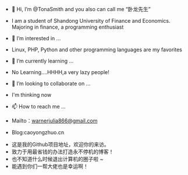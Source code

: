 - 👋 Hi, I’m @TonaSmith and you also can call me “卧龙先生”
- I am a student of Shandong University of Finance and Economics. Majoring in finance, a programming enthusiast

- 👀 I’m interested in ...
- Linux, PHP, Python and other programming languages ​​are my favorites

- 🌱 I’m currently learning ...
- No Learning....HHHH,a very lazy people!

- 💞️ I’m looking to collaborate on ...
- I'm thinking now

- 📫 How to reach me ...
- Mailto：warnerjulia866@gmail.com
- Blog:caoyongzhuo.cn

<!---
TonaSmith/TonaSmith is a ✨ special ✨ repository because its `README.md` (this file) appears on your GitHub profile.
You can click the Preview link to take a look at your changes.
--->
- 这是我的Github项目地址，欢迎你的来访。
- 致力于用最省钱的办法打造永不停机的博客！
- 也不知道什么时候退出计算机的圈子啦 ~
- 能遇到你们一帮大佬也是幸运啊！
